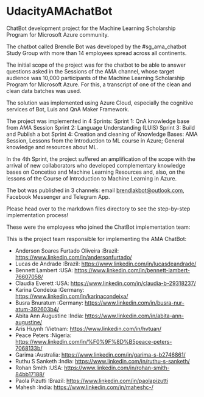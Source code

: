 # UdacityAMAchatBot
ChatBot development project for the Machine Learning Scholarship Program for Microsoft Azure community.

The chatbot called Brendle Bot was developed by the #sg_ama_chatbot Study Group with more than 14 employees spread across all continents. 

The initial scope of the project was for the chatbot to be able to answer questions asked in the Sessions of the AMA channel, whose target audience was 10,000 participants of the Machine Learning Scholarship Program for Microsoft Azure. For this, a transcript of one of the clean and clean data batches was used.

The solution was implemented using Azure Cloud, especially the cognitive services of Bot, Luis and QnA Maker Framework. 

The project was implemented in 4 Sprints: 
Sprint 1: QnA knowledge base from AMA 
Session Sprint 2: Language Understanding (LUIS) 
Sprint 3: Build and Publish a bot 
Sprint 4: Creation and cleaning of Knowledge Bases: AMA Session, Lessons from the Introduction to ML course in Azure; General knowledge and resources about ML.

In the 4th Sprint, the project suffered an amplification of the scope with the arrival of new collaborators who developed complementary knowledge bases on Concetiso and Machine Learning Resources and, also, on the lessons of the Course of Introduction to Machine Learning in Azure. 

The bot was published in 3 channels: email brendlakbot@outlook.com, Facebook Messenger and Telegram App.

Please head over to the markdown files directory to see the step-by-step implementation process! 




These were the employees who joined the ChatBot implementation team:

This is the project team responsible for implementing the AMA ChatBot:
- Anderson Soares Furtado Oliveira :Brazil: https://www.linkedin.com/in/andersonfurtado/
- Lucas de Andrade :Brazil: https://www.linkedin.com/in/lucasdeandrade/
- Bennett Lambert :USA: https://www.linkedin.com/in/bennett-lambert-76607058/
- Claudia Everett :USA: https://www.linkedin.com/in/claudia-b-29318237/
- Karina Condeixa :Germany: https://www.linkedin.com/in/karinacondeixa/
- Busra Bnuratum :Germany: https://www.linkedin.com/in/busra-nur-atum-392603b4/
- Abita Ann Augustine :India: https://www.linkedin.com/in/abita-ann-augustine/
- Aris Huynh :Vietnam: https://www.linkedin.com/in/hvtuan/
- Peace Peters :Nigeria: https://www.linkedin.com/in/%F0%9F%8D%B5peace-peters-7068133b/
- Garima :Australia: https://www.linkedin.com/in/garima-s-b2746861/
- Ruthu S Sanketh  :India: https://www.linkedin.com/in/ruthu-s-sanketh/
- Rohan Smith :USA: https://www.linkedin.com/in/rohan-smith-84bb17188/
- Paola Pizutti :Brazil: https://www.linkedin.com/in/paolapizutti
- Mahesh :India: https://www.linkedin.com/in/maheshc-/

